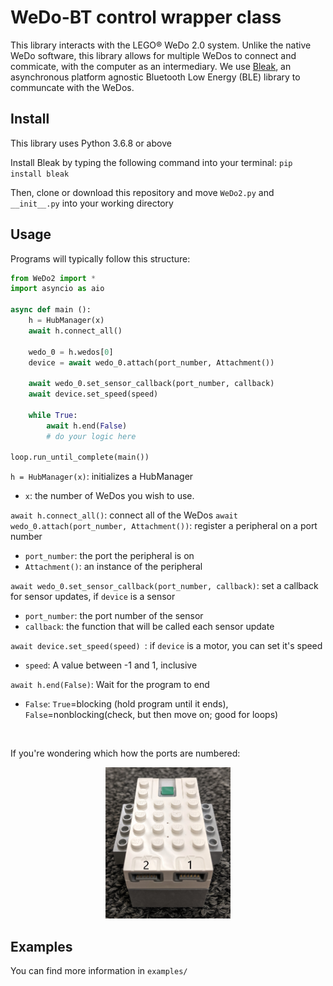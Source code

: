 
# WeDo-BT control wrapper class

This library interacts with the LEGO® WeDo 2.0 system. Unlike the native WeDo software, this library allows for multiple WeDos to connect and commicate, with the computer as an intermediary. We use [Bleak](https://github.com/hbldh/bleak), an asynchronous platform agnostic Bluetooth Low Energy (BLE) library to communcate with the WeDos.

## Install
This library uses Python 3.6.8 or above

Install Bleak by typing the following command into your terminal: `pip install bleak` 

Then, clone or download this repository and move `WeDo2.py` and `__init__.py` into your working directory

## Usage
Programs will typically follow this structure:
```python
from WeDo2 import *
import asyncio as aio

async def main ():
	h = HubManager(x)
	await h.connect_all()
	
	wedo_0 = h.wedos[0]
	device = await wedo_0.attach(port_number, Attachment())
	
	await wedo_0.set_sensor_callback(port_number, callback)
	await device.set_speed(speed) 
	
	while True:
		await h.end(False)
		# do your logic here

loop.run_until_complete(main())
```
`h = HubManager(x)`: initializes a HubManager
- `x`: the number of WeDos you wish to use.

`await h.connect_all()`: connect all of the WeDos
`await wedo_0.attach(port_number, Attachment())`: register a peripheral on a port number
- `port_number`: the port the peripheral is on
- `Attachment()`: an instance of the peripheral

`await wedo_0.set_sensor_callback(port_number, callback)`: set a callback for sensor updates, if `device` is a sensor
- `port_number`: the port number of the sensor
- `callback`: the function that will be called each sensor update

`await device.set_speed(speed) `: if `device` is a motor, you can set it's speed
- `speed`: A value between -1 and 1, inclusive

`await h.end(False)`: Wait for the program to end
- `False`: `True`=blocking (hold program until it ends), `False`=nonblocking(check, but then move on; good for loops)

<br>

If you're wondering which how the ports are numbered:

<div align="center"><img src="Ports.jpg" width="200"></div>

## Examples
You can find more information in `examples/`